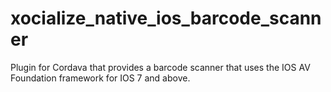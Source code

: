 xocialize_native_ios_barcode_scanner
====================================

Plugin for Cordava that provides a barcode scanner that uses the IOS AV Foundation framework for IOS 7 and above.
